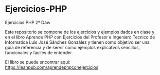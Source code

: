 # Ejercicios-PHP
Ejercicios PHP 2º Daw

Este repositorio se compone de los ejercicios y ejemplos dados en clase y en el libro Aprende PHP con Ejercicios del Profesor e Ingeniero Tecnico de Informatica Luis José Sánchez González y tienen como objetivo ser una guia de referencia y de servir como ejemplos explicatvos sencillos, funcionales y faciles de entender.

El libro se puede encontrar aqui: https://leanpub.com/aprendephpconejercicios
